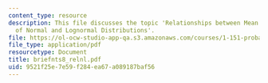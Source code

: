 ```yaml
---
content_type: resource
description: This file discusses the topic 'Relationships between Mean and Variance
  of Normal and Lognormal Distributions'.
file: https://ol-ocw-studio-app-qa.s3.amazonaws.com/courses/1-151-probability-and-statistics-in-engineering-spring-2005/9521f25e7e59f284ea67a089187baf56_briefnts8_relnl.pdf
file_type: application/pdf
resourcetype: Document
title: briefnts8_relnl.pdf
uid: 9521f25e-7e59-f284-ea67-a089187baf56
---
```

